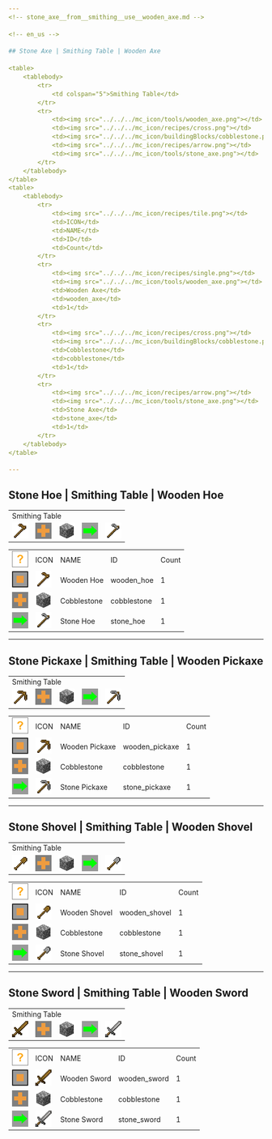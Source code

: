 ```yaml
---
<!-- stone_axe__from__smithing__use__wooden_axe.md -->

<!-- en_us -->

## Stone Axe | Smithing Table | Wooden Axe

<table>
	<tablebody>
		<tr>
			<td colspan="5">Smithing Table</td>
		</tr>
		<tr>
			<td><img src="../../../mc_icon/tools/wooden_axe.png"></td>
			<td><img src="../../../mc_icon/recipes/cross.png"></td>
			<td><img src="../../../mc_icon/buildingBlocks/cobblestone.png"></td>
			<td><img src="../../../mc_icon/recipes/arrow.png"></td>
			<td><img src="../../../mc_icon/tools/stone_axe.png"></td>
		</tr>
	</tablebody>
</table>
<table>
	<tablebody>
		<tr>
			<td><img src="../../../mc_icon/recipes/tile.png"></td>
			<td>ICON</td>
			<td>NAME</td>
			<td>ID</td>
			<td>Count</td>
		</tr>
		<tr>
			<td><img src="../../../mc_icon/recipes/single.png"></td>
			<td><img src="../../../mc_icon/tools/wooden_axe.png"></td>
			<td>Wooden Axe</td>
			<td>wooden_axe</td>
			<td>1</td>
		</tr>
		<tr>
			<td><img src="../../../mc_icon/recipes/cross.png"></td>
			<td><img src="../../../mc_icon/buildingBlocks/cobblestone.png"></td>
			<td>Cobblestone</td>
			<td>cobblestone</td>
			<td>1</td>
		</tr>
		<tr>
			<td><img src="../../../mc_icon/recipes/arrow.png"></td>
			<td><img src="../../../mc_icon/tools/stone_axe.png"></td>
			<td>Stone Axe</td>
			<td>stone_axe</td>
			<td>1</td>
		</tr>
	</tablebody>
</table>

---
```

<!-- stone_hoe__from__smithing__use__wooden_hoe.md -->

<!-- en_us -->

## Stone Hoe | Smithing Table | Wooden Hoe

<table>
	<tablebody>
		<tr>
			<td colspan="5">Smithing Table</td>
		</tr>
		<tr>
			<td><img src="../../../mc_icon/tools/wooden_hoe.png"></td>
			<td><img src="../../../mc_icon/recipes/cross.png"></td>
			<td><img src="../../../mc_icon/buildingBlocks/cobblestone.png"></td>
			<td><img src="../../../mc_icon/recipes/arrow.png"></td>
			<td><img src="../../../mc_icon/tools/stone_hoe.png"></td>
		</tr>
	</tablebody>
</table>
<table>
	<tablebody>
		<tr>
			<td><img src="../../../mc_icon/recipes/tile.png"></td>
			<td>ICON</td>
			<td>NAME</td>
			<td>ID</td>
			<td>Count</td>
		</tr>
		<tr>
			<td><img src="../../../mc_icon/recipes/single.png"></td>
			<td><img src="../../../mc_icon/tools/wooden_hoe.png"></td>
			<td>Wooden Hoe</td>
			<td>wooden_hoe</td>
			<td>1</td>
		</tr>
		<tr>
			<td><img src="../../../mc_icon/recipes/cross.png"></td>
			<td><img src="../../../mc_icon/buildingBlocks/cobblestone.png"></td>
			<td>Cobblestone</td>
			<td>cobblestone</td>
			<td>1</td>
		</tr>
		<tr>
			<td><img src="../../../mc_icon/recipes/arrow.png"></td>
			<td><img src="../../../mc_icon/tools/stone_hoe.png"></td>
			<td>Stone Hoe</td>
			<td>stone_hoe</td>
			<td>1</td>
		</tr>
	</tablebody>
</table>

---
<!-- stone_pickaxe__from__smithing__use__wooden_pickaxe.md -->

<!-- en_us -->

## Stone Pickaxe | Smithing Table | Wooden Pickaxe

<table>
	<tablebody>
		<tr>
			<td colspan="5">Smithing Table</td>
		</tr>
		<tr>
			<td><img src="../../../mc_icon/tools/wooden_pickaxe.png"></td>
			<td><img src="../../../mc_icon/recipes/cross.png"></td>
			<td><img src="../../../mc_icon/buildingBlocks/cobblestone.png"></td>
			<td><img src="../../../mc_icon/recipes/arrow.png"></td>
			<td><img src="../../../mc_icon/tools/stone_pickaxe.png"></td>
		</tr>
	</tablebody>
</table>
<table>
	<tablebody>
		<tr>
			<td><img src="../../../mc_icon/recipes/tile.png"></td>
			<td>ICON</td>
			<td>NAME</td>
			<td>ID</td>
			<td>Count</td>
		</tr>
		<tr>
			<td><img src="../../../mc_icon/recipes/single.png"></td>
			<td><img src="../../../mc_icon/tools/wooden_pickaxe.png"></td>
			<td>Wooden Pickaxe</td>
			<td>wooden_pickaxe</td>
			<td>1</td>
		</tr>
		<tr>
			<td><img src="../../../mc_icon/recipes/cross.png"></td>
			<td><img src="../../../mc_icon/buildingBlocks/cobblestone.png"></td>
			<td>Cobblestone</td>
			<td>cobblestone</td>
			<td>1</td>
		</tr>
		<tr>
			<td><img src="../../../mc_icon/recipes/arrow.png"></td>
			<td><img src="../../../mc_icon/tools/stone_pickaxe.png"></td>
			<td>Stone Pickaxe</td>
			<td>stone_pickaxe</td>
			<td>1</td>
		</tr>
	</tablebody>
</table>

---
<!-- stone_shovel__from__smithing__use__wooden_shovel.md -->

<!-- en_us -->

## Stone Shovel | Smithing Table | Wooden Shovel

<table>
	<tablebody>
		<tr>
			<td colspan="5">Smithing Table</td>
		</tr>
		<tr>
			<td><img src="../../../mc_icon/tools/wooden_shovel.png"></td>
			<td><img src="../../../mc_icon/recipes/cross.png"></td>
			<td><img src="../../../mc_icon/buildingBlocks/cobblestone.png"></td>
			<td><img src="../../../mc_icon/recipes/arrow.png"></td>
			<td><img src="../../../mc_icon/tools/stone_shovel.png"></td>
		</tr>
	</tablebody>
</table>
<table>
	<tablebody>
		<tr>
			<td><img src="../../../mc_icon/recipes/tile.png"></td>
			<td>ICON</td>
			<td>NAME</td>
			<td>ID</td>
			<td>Count</td>
		</tr>
		<tr>
			<td><img src="../../../mc_icon/recipes/single.png"></td>
			<td><img src="../../../mc_icon/tools/wooden_shovel.png"></td>
			<td>Wooden Shovel</td>
			<td>wooden_shovel</td>
			<td>1</td>
		</tr>
		<tr>
			<td><img src="../../../mc_icon/recipes/cross.png"></td>
			<td><img src="../../../mc_icon/buildingBlocks/cobblestone.png"></td>
			<td>Cobblestone</td>
			<td>cobblestone</td>
			<td>1</td>
		</tr>
		<tr>
			<td><img src="../../../mc_icon/recipes/arrow.png"></td>
			<td><img src="../../../mc_icon/tools/stone_shovel.png"></td>
			<td>Stone Shovel</td>
			<td>stone_shovel</td>
			<td>1</td>
		</tr>
	</tablebody>
</table>

---
<!-- stone_sword__from__smithing__use__wooden_sword.md -->

<!-- en_us -->

## Stone Sword | Smithing Table | Wooden Sword

<table>
	<tablebody>
		<tr>
			<td colspan="5">Smithing Table</td>
		</tr>
		<tr>
			<td><img src="../../../mc_icon/combat/wooden_sword.png"></td>
			<td><img src="../../../mc_icon/recipes/cross.png"></td>
			<td><img src="../../../mc_icon/buildingBlocks/cobblestone.png"></td>
			<td><img src="../../../mc_icon/recipes/arrow.png"></td>
			<td><img src="../../../mc_icon/combat/stone_sword.png"></td>
		</tr>
	</tablebody>
</table>
<table>
	<tablebody>
		<tr>
			<td><img src="../../../mc_icon/recipes/tile.png"></td>
			<td>ICON</td>
			<td>NAME</td>
			<td>ID</td>
			<td>Count</td>
		</tr>
		<tr>
			<td><img src="../../../mc_icon/recipes/single.png"></td>
			<td><img src="../../../mc_icon/combat/wooden_sword.png"></td>
			<td>Wooden Sword</td>
			<td>wooden_sword</td>
			<td>1</td>
		</tr>
		<tr>
			<td><img src="../../../mc_icon/recipes/cross.png"></td>
			<td><img src="../../../mc_icon/buildingBlocks/cobblestone.png"></td>
			<td>Cobblestone</td>
			<td>cobblestone</td>
			<td>1</td>
		</tr>
		<tr>
			<td><img src="../../../mc_icon/recipes/arrow.png"></td>
			<td><img src="../../../mc_icon/combat/stone_sword.png"></td>
			<td>Stone Sword</td>
			<td>stone_sword</td>
			<td>1</td>
		</tr>
	</tablebody>
</table>

